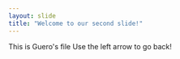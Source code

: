 ```yaml
---
layout: slide
title: "Welcome to our second slide!"
---
```

This is Guero's file
Use the left arrow to go back!